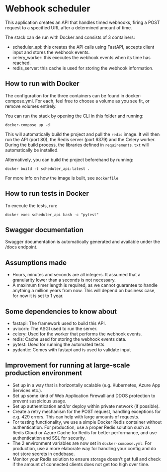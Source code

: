 # Webhook scheduler
This application creates an API that handles timed webhooks, firing a POST request to a specified URL after a determined amount of time.

The stack can de run with Docker and consists of 3 containers:
- scheduler_api: this creates the API calls using FastAPI, accepts client input and stores the webhook events.
- celery_worker: this executes the webhook events when its time has reached.
- redis_server: this cache is used for storing the webhook information.

## How to run with Docker
The configuration for the three containers can be found in docker-compose.yml. For each, feel free to choose a volume as you see fit, or remove volumes entirely.

You can run the stack by opening the CLI in this folder and running:

`docker-compose up -d`

This will automatically build the project and pull the `redis` image. It will then run the API (port 80), the Redis server (port 6379) and the Celery worker.
During the build process, the libraries defined in `requirements.txt` will automatically be installed.

Alternatively, you can build the project beforehand by running:

`docker build -t scheduler_api:latest .`

For more info on how the image is built, see `Dockerfile`

## How to run tests in Docker
To execute the tests, run:

`docker exec scheduler_api bash -c "pytest"`

## Swagger documentation
Swagger documentation is automatically generated and available under the /docs endpoint.


## Assumptions made
- Hours, minutes and seconds are all integers. It assumed that a granularity lower than a seconds is not necessary.
- A maximum timer length is required, as we cannot guarantee to handle anything a million years from now. This will depend on business case, for now it is set to 1 year.

## Some dependencies to know about
- fastapi: The framework used to build this API.
- uvicorn: The ASGI used to run the server.
- celery: Used for the worker that performs the webhook events.
- redis: Cache used for storing the webhook events data.
- pytest: Used for running the automated tests
- pydantic: Comes with fastapi and is used to validate input

## Improvement for running at large-scale production environment
- Set up in a way that is horizontally scalable (e.g. Kubernetes, Azure App Services etc.).
- Set up some kind of Web Application Firewall and DDOS protection to prevent suspicious usage.
- Set up authentication and/or deploy within private network (if possible).
- Create a retry mechanism for the POST request, handling exceptions for e.g. 429 errors. This can help with large amounts of requests.
- For testing functionality, we use a simple Docker Redis container without authentication. For production, use a proper Redis solution such as Redis Cloud or Azure Cache for Redis for better performance, and use authentication and SSL for security.
- The 2 environment variables are now set in `docker-compose.yml`. For production, use a more elaborate way for handling your config and do not store secrets in codebase.
- Monitor your Redis solution to ensure storage doesn't get full and check if the amount of connected clients does not get too high over time.
